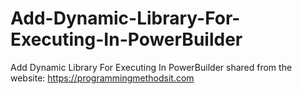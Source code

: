 # Add-Dynamic-Library-For-Executing-In-PowerBuilder
Add Dynamic Library For Executing In PowerBuilder
shared from the website: https://programmingmethodsit.com
